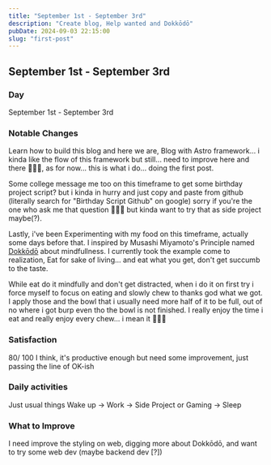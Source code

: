 ```yaml
---
title: "September 1st - September 3rd"
description: "Create blog, Help wanted and Dokkōdō"
pubDate: 2024-09-03 22:15:00
slug: "first-post"
---
```


## September 1st - September 3rd

### Day

September 1st - September 3rd

### Notable Changes

Learn how to build this blog and here we are, Blog with Astro framework... i kinda like the flow of this framework but still... need to improve here and there 🤪🤪🤪, as for now... this is what i do... doing the first post.

Some college message me too on this timeframe to get some birthday project script? but i kinda in hurry and just copy and paste from github (literally search for "Birthday Script Github" on google) sorry if you're the one who ask me that question 🤣🤣🤣 but kinda want to try that as side project maybe(?).

Lastly, i've been Experimenting with my food on this timeframe, actually some days before that. I inspired by Musashi Miyamoto's Principle named [Dokkōdō](https://en.wikipedia.org/wiki/Dokkōdō) about mindfullness. I currently took the example come to realization, Eat for sake of living... and eat what you get, don't get succumb to the taste.

While eat do it mindfully and don't get distracted, when i do it on first try i force myself to focus on eating and slowly chew to thanks god what we got. I apply those and the bowl that i usually need more half of it to be full, out of no where i got burp even tho the bowl is not finished. I really enjoy the time i eat and really enjoy every chew... i mean it 😤😤😤

### Satisfaction

80/ 100 I think, it's productive enough but need some improvement, just passing the line of OK-ish

### Daily activities

Just usual things
Wake up -> Work -> Side Project or Gaming -> Sleep

### What to Improve

I need improve the styling on web, digging more about Dokkōdō, and want to try some web dev (maybe backend dev [?])